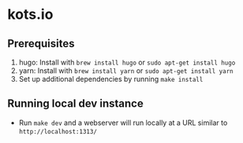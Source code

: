 # kots.io

## Prerequisites
1. hugo: Install with `brew install hugo` or `sudo apt-get install hugo`
2. yarn: Install with `brew install yarn` or `sudo apt-get install yarn`
3. Set up additional dependencies by running `make install`

## Running local dev instance
* Run `make dev` and a webserver will run locally at a URL similar to `http://localhost:1313/`





